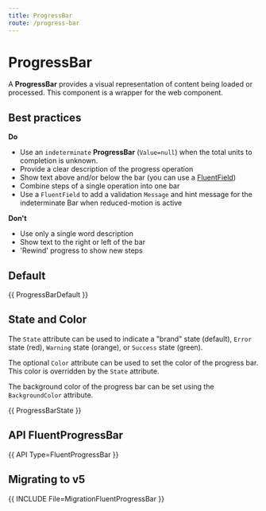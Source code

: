 ```yaml
---
title: ProgressBar
route: /progress-bar
---
```


# ProgressBar

A **ProgressBar** provides a visual representation of content being loaded or processed.
This component is a wrapper for the web component.

## Best practices

**Do**
- Use an `indeterminate` **ProgressBar** (`Value=null`) when the total units 
  to completion is unknown.
- Provide a clear description of the progress operation
- Show text above and/or below the bar (you can use a [FluentField](/Field))
- Combine steps of a single operation into one bar
- Use a `FluentField` to add a validation `Message` and hint message for the 
  indeterminate Bar when reduced-motion is active

**Don't**
- Use only a single word description
- Show text to the right or left of the bar
- 'Rewind' progress to show new steps

## Default

{{ ProgressBarDefault }}

## State and Color

The `State` attribute can be used to indicate a "brand" state (default),
`Error` state (red), `Warning` state (orange), or `Success` state (green).

The optional `Color` attribute can be used to set the color of the progress bar.
This color is overridden by the `State` attribute.

The background color of the progress bar can be set using the `BackgroundColor` attribute.

{{ ProgressBarState }}

## API FluentProgressBar

{{ API Type=FluentProgressBar }}

## Migrating to v5

{{ INCLUDE File=MigrationFluentProgressBar }}

